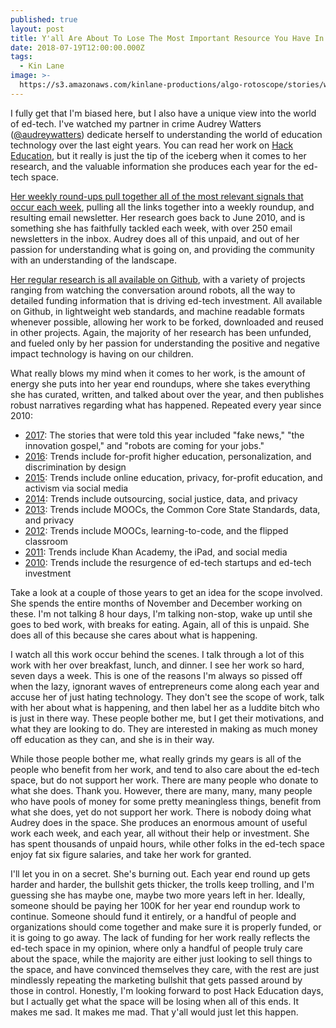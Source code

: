 ```yaml
---
published: true
layout: post
title: Y'all Are About To Lose The Most Important Resource You Have In Ed-Tech
date: 2018-07-19T12:00:00.000Z
tags:
  - Kin Lane
image: >-
  https://s3.amazonaws.com/kinlane-productions/algo-rotoscope/stories/window-mountain_clean_view.jpg
---
```

I fully get that I'm biased here, but I also have a unique view into the world of ed-tech. I've watched my partner in crime Audrey Watters ([@audreywatters](https://twitter.com/audreywatters?ref_src=twsrc%5Egoogle%7Ctwcamp%5Eserp%7Ctwgr%5Eauthor)) dedicate herself to understanding the world of education technology over the last eight years. You can read her work on [Hack Education](http://hackeducation.com/), but it really is just the tip of the iceberg when it comes to her research, and the valuable information she produces each year for the ed-tech space.

[Her weekly round-ups pull together all of the most relevant signals that occur each week](http://hackeducation.com/archives.html), pulling all the links together into a weekly roundup, and resulting email newsletter. Her research goes back to June 2010, and is something she has faithfully tackled each week, with over 250 email newsletters in the inbox. Audrey does all of this unpaid, and out of her passion for understanding what is going on, and providing the community with an understanding of the landscape.

[Her regular research is all available on Github](http://research.hackeducation.com/), with a variety of projects ranging from watching the conversation around robots, all the way to detailed funding information that is driving ed-tech investment. All available on Github, in lightweight web standards, and machine readable formats whenever possible, allowing her work to be forked, downloaded and reused in other projects. Again, the majority of her research has been unfunded, and fueled only by her passion for understanding the positive and negative impact technology is having on our children.

What really blows my mind when it comes to her work, is the amount of energy she puts into her year end roundups, where she takes everything she has curated, written, and talked about over the year, and then publishes robust narratives regarding what has happened. Repeated every year since 2010:

- [2017](http://2017trends.hackeducation.com/): The stories that were told this year included "fake news," "the innovation gospel," and "robots are coming for your jobs."
- [2016](http://2016trends.hackeducation.com/): Trends include for-profit higher education, personalization, and discrimination by design
- [2015](http://2015trends.hackeducation.com/): Trends include online education, privacy, for-profit education, and activism via social media
- [2014](http://2014trends.hackeducation.com/): Trends include outsourcing, social justice, data, and privacy
- [2013](http://2013trends.hackeducation.com/): Trends include MOOCs, the Common Core State Standards, data, and privacy
- [2012](http://2012trends.hackeducation.com/): Trends include MOOCs, learning-to-code, and the flipped classroom
- [2011](http://2011trends.hackeducation.com/): Trends include Khan Academy, the iPad, and social media
- [2010](http://2010trends.hackeducation.com/): Trends include the resurgence of ed-tech startups and ed-tech investment

Take a look at a couple of those years to get an idea for the scope involved. She spends the entire months of November and December working on these. I'm not talking 8 hour days, I'm talking non-stop, wake up until she goes to bed work, with breaks for eating. Again, all of this is unpaid. She does all of this because she cares about what is happening.

I watch all this work occur behind the scenes. I talk through a lot of this work with her over breakfast, lunch, and dinner. I see her work so hard, seven days a week. This is one of the reasons I'm always so pissed off when the lazy, ignorant waves of entrepreneurs come along each year and accuse her of just hating technology. They don't see the scope of work, talk with her about what is happening, and then label her as a luddite bitch who is just in there way. These people bother me, but I get their motivations, and what they are looking to do. They are interested in making as much money off education as they can, and she is in their way.

While those people bother me, what really grinds my gears is all of the people who benefit from her work, and tend to also care about the ed-tech space, but do not support her work. There are many people who donate to what she does. Thank you. However, there are many, many, many people who have pools of money for some pretty meaningless things, benefit from what she does, yet do not support her work. There is nobody doing what Audrey does in the space. She produces an enormous amount of useful work each week, and each year, all without their help or investment. She has spent thousands of unpaid hours, while other folks in the ed-tech space enjoy fat six figure salaries, and take her work for granted.

I'll let you in on a secret. She's burning out. Each year end round up gets harder and harder, the bullshit gets thicker, the trolls keep trolling, and I'm guessing she has maybe one, maybe two more years left in her. Ideally, someone should be paying her 100K for her year end roundup work to continue. Someone should fund it entirely, or a handful of people and organizations should come together and make sure it is properly funded, or it is going to go away. The lack of funding for her work really reflects the ed-tech space in my opinion, where only a handful of people truly care about the space, while the majority are either just looking to sell things to the space, and have convinced themselves they care, with the rest are just mindlessly repeating the marketing bullshit that gets passed around by those in control. Honestly, I'm looking forward to post Hack Education days, but I actually get what the space will be losing when all of this ends. It makes me sad. It makes me mad. That y'all would just let this happen.
